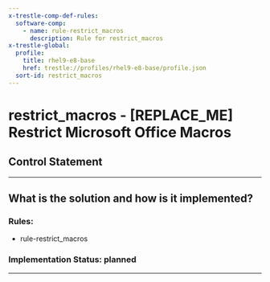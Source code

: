 ```yaml
---
x-trestle-comp-def-rules:
  software-comp:
    - name: rule-restrict_macros
      description: Rule for restrict_macros
x-trestle-global:
  profile:
    title: rhel9-e8-base
    href: trestle://profiles/rhel9-e8-base/profile.json
  sort-id: restrict_macros
---
```


# restrict_macros - \[REPLACE_ME\] Restrict Microsoft Office Macros

## Control Statement

______________________________________________________________________

## What is the solution and how is it implemented?

<!-- For implementation status enter one of: implemented, partial, planned, alternative, not-applicable -->

<!-- Note that the list of rules under ### Rules: is read-only and changes will not be captured after assembly to JSON -->

<!-- Add control implementation description here for control: restrict_macros -->

### Rules:

  - rule-restrict_macros

### Implementation Status: planned

______________________________________________________________________
